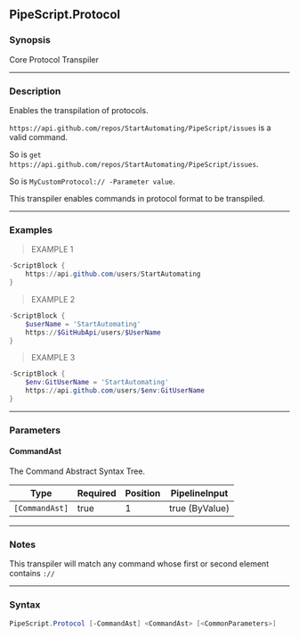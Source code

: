 PipeScript.Protocol
-------------------




### Synopsis
Core Protocol Transpiler



---


### Description

Enables the transpilation of protocols.

```https://api.github.com/repos/StartAutomating/PipeScript/issues``` is a valid command.

So is ```get https://api.github.com/repos/StartAutomating/PipeScript/issues```.

So is ```MyCustomProtocol:// -Parameter value```.

This transpiler enables commands in protocol format to be transpiled.



---


### Examples
> EXAMPLE 1

```PowerShell
-ScriptBlock {
    https://api.github.com/users/StartAutomating
}
```
> EXAMPLE 2

```PowerShell
-ScriptBlock {
    $userName = 'StartAutomating'
    https://$GitHubApi/users/$UserName
}
```
> EXAMPLE 3

```PowerShell
-ScriptBlock {
    $env:GitUserName = 'StartAutomating'
    https://api.github.com/users/$env:GitUserName
}
```


---


### Parameters
#### **CommandAst**

The Command Abstract Syntax Tree.






|Type          |Required|Position|PipelineInput |
|--------------|--------|--------|--------------|
|`[CommandAst]`|true    |1       |true (ByValue)|





---


### Notes
This transpiler will match any command whose first or second element contains ```://```



---


### Syntax
```PowerShell
PipeScript.Protocol [-CommandAst] <CommandAst> [<CommonParameters>]
```
